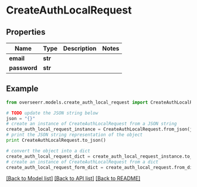 # CreateAuthLocalRequest


## Properties
Name | Type | Description | Notes
------------ | ------------- | ------------- | -------------
**email** | **str** |  | 
**password** | **str** |  | 

## Example

```python
from overseerr.models.create_auth_local_request import CreateAuthLocalRequest

# TODO update the JSON string below
json = "{}"
# create an instance of CreateAuthLocalRequest from a JSON string
create_auth_local_request_instance = CreateAuthLocalRequest.from_json(json)
# print the JSON string representation of the object
print CreateAuthLocalRequest.to_json()

# convert the object into a dict
create_auth_local_request_dict = create_auth_local_request_instance.to_dict()
# create an instance of CreateAuthLocalRequest from a dict
create_auth_local_request_form_dict = create_auth_local_request.from_dict(create_auth_local_request_dict)
```
[[Back to Model list]](../README.md#documentation-for-models) [[Back to API list]](../README.md#documentation-for-api-endpoints) [[Back to README]](../README.md)


